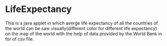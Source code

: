 # LifeExpectancy
This is a java applet in which averge life expectancy of all the countries of the world can be saw visually(different color for different life expectancy) on the map of the world with the help of data provided by the World Bank in for of csv file.
